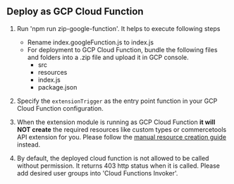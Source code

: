 ## Deploy as GCP Cloud Function

1. Run 'npm run zip-google-function'. It helps to execute following steps
   - Rename index.googleFunction.js to index.js
   - For deployment to GCP Cloud Function, bundle the following files and folders into a .zip file and upload it in GCP console.
      - src
      - resources
      - index.js
      - package.json
      
2. Specify the `extensionTrigger` as the entry point function in your GCP Cloud Function configuration.
3. When the extension module is running as GCP Cloud Function **it will NOT create** the required resources like custom 
types or commercetools API extension for you. Please follow the [manual resource creation guide](../../../../extension/docs/HowToRun.md#creating-required-resources-manually) instead. 
4. By default, the deployed cloud function is not allowed to be called without permission. It returns 403 http status when it is called. Please add desired user groups into 'Cloud Functions Invoker'. 
